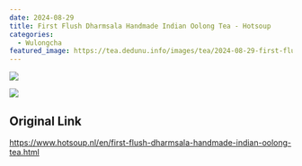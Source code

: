 ```yaml
---
date: 2024-08-29
title: First Flush Dharmsala Handmade Indian Oolong Tea - Hotsoup
categories:
  - Wulongcha
featured_image: https://tea.dedunu.info/images/tea/2024-08-29-first-flush-dharmsala-oolong-1.jpeg
---
```


![](https://tea.dedunu.info/images/tea/2024-08-29-first-flush-dharmsala-oolong-2.jpeg)

![](https://tea.dedunu.info/images/tea/2024-08-29-first-flush-dharmsala-oolong-3.jpeg)

## Original Link

<https://www.hotsoup.nl/en/first-flush-dharmsala-handmade-indian-oolong-tea.html>